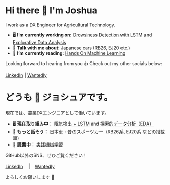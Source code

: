 # **Hi there 👋 I'm Joshua**
I work as a DX Engineer for Agricultural Technology.

- 🖥️ **I’m currently working on:** [Drowsiness Detection with LSTM](https://github.com/ChrisBell193/Siesta_Sentry) and [Explorative Data Analysis](https://github.com/Joshua-Higgins-jp/Auction_Hunters_EDA)
- 💬 **Talk with me about:** Japanese cars (RB26, EJ20 etc.)
- 📗 **I’m currently reading:** [Hands On Machine Learning](https://www.oreilly.com/library/view/hands-on-machine-learning/9781098125967/)

Looking forward to hearing from you 👍 Check out my other socials below: 

[LinkedIn](https://www.linkedin.com/in/joshua-higgins-jp/)   |   [Wantedly](https://www.wantedly.com/id/joshua_higgins)

###

# どうも 👋 ジョシュアです。
現在では、農業DXエンジニアとして働いています。

- 🖥️ **現在取り組み中：** [眠気検出 + LSTM](https://github.com/ChrisBell193/Siesta_Sentry) and [探索的データ分析（EDA）](https://github.com/Joshua-Higgins-jp/Auction_Hunters_EDA)
- 💬 **もっと話そう：** 日本車・昔のスポーツカー（RB26系, EJ20系 などの搭載車)
- 📗 **読書中：** [実践機械学習](https://www.oreilly.com/library/view/hands-on-machine-learning/9781098125967/)

GitHub以外のSNS、ぜひご覧ください！

[LinkedIn](https://www.linkedin.com/in/joshua-higgins-jp/) 　|　[Wantedly](https://www.wantedly.com/id/joshua_higgins)

よろしくお願いします 🤝

